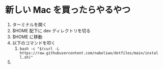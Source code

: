 # 新しい Mac を買ったらやるやつ

1. ターミナルを開く
2. $HOME 配下に dev ディレクトリを切る
3. $HOME に移動
4. 以下のコマンドを叩く
   1. `bash -c "$(curl -L https://raw.githubusercontent.com/nabeliwo/dotfiles/main/install.sh)"`
5. 
